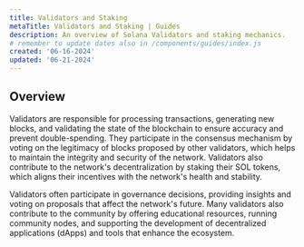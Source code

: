 ```yaml
---
title: Validators and Staking
metaTitle: Validators and Staking | Guides
description: An overview of Solana Validators and staking mechanics.
# remember to update dates also in /components/guides/index.js
created: '06-16-2024'
updated: '06-21-2024'
---
```

## Overview

Validators are responsible for processing transactions, generating new blocks, and validating the state of the blockchain to ensure accuracy and prevent double-spending. They participate in the consensus mechanism by voting on the legitimacy of blocks proposed by other validators, which helps to maintain the integrity and security of the network. Validators also contribute to the network's decentralization by staking their SOL tokens, which aligns their incentives with the network's health and stability.

Validators often participate in governance decisions, providing insights and voting on proposals that affect the network's future. Many validators also contribute to the community by offering educational resources, running community nodes, and supporting the development of decentralized applications (dApps) and tools that enhance the ecosystem.